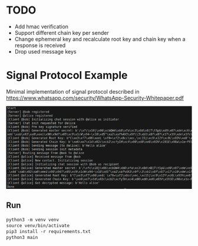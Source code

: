 # TODO

* Add hmac verification
* Support different chain key per sender
* Change ephemeral key and recalculate root key and chain key when a response is received
* Drop used message keys


# Signal Protocol Example

Minimal implementation of signal protocol described in https://www.whatsapp.com/security/WhatsApp-Security-Whitepaper.pdf

![example](./resources/example.png)

## Run

```
python3 -m venv venv
source venv/bin/activate
pip3 install -r requirements.txt
python3 main
```